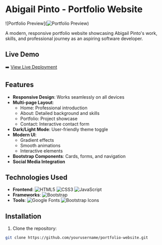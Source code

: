 # Abigail Pinto - Portfolio Website

![Portfolio Preview](![Portfolio Preview](https://raw.githubusercontent.com/Abigail-Pinto1/portfolio-website/main/images/Screenshot(52).png))


A modern, responsive portfolio website showcasing Abigail Pinto's work, skills, and professional journey as an aspiring software developer.

## Live Demo
➡️ [View Live Deployment](https://Abigail-Pinto1.github.io/portfolio-website/) 

## Features

- **Responsive Design**: Works seamlessly on all devices
- **Multi-page Layout**:
  - Home: Professional introduction
  - About: Detailed background and skills
  - Portfolio: Project showcase
  - Contact: Interactive contact form
- **Dark/Light Mode**: User-friendly theme toggle
- **Modern UI**:
  - Gradient effects
  - Smooth animations
  - Interactive elements
- **Bootstrap Components**: Cards, forms, and navigation
- **Social Media Integration**

## Technologies Used

- **Frontend**:
  ![HTML5](https://img.shields.io/badge/-HTML5-E34F26?logo=html5&logoColor=white)
  ![CSS3](https://img.shields.io/badge/-CSS3-1572B6?logo=css3&logoColor=white)
  ![JavaScript](https://img.shields.io/badge/-JavaScript-F7DF1E?logo=javascript&logoColor=black)
- **Frameworks**:
  ![Bootstrap](https://img.shields.io/badge/-Bootstrap-7952B3?logo=bootstrap&logoColor=white)
- **Tools**:
  ![Google Fonts](https://img.shields.io/badge/-Google_Fonts-4285F4?logo=google-fonts&logoColor=white)
  ![Bootstrap Icons](https://img.shields.io/badge/-Bootstrap_Icons-563D7C?logo=bootstrap&logoColor=white)

## Installation

1. Clone the repository:
```bash
git clone https://github.com/yourusername/portfolio-website.git
